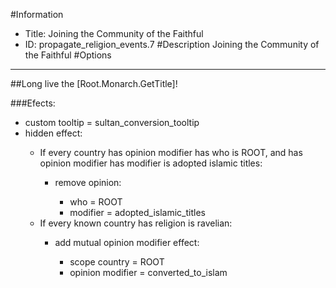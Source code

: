 #Information
 - Title: Joining the Community of the Faithful
 - ID: propagate_religion_events.7
#Description
Joining the Community of the Faithful
#Options

___
##Long live the [Root.Monarch.GetTitle]!

###Efects:<ul><li>custom tooltip = sultan_conversion_tooltip</li><li>hidden effect:</li><ul><li>If every country has opinion modifier has who is ROOT, and has opinion modifier has modifier is adopted islamic titles:</li><ul><li>remove opinion:</li><ul><li>who = ROOT</li><li>modifier = adopted_islamic_titles</li></ul></ul><li>If every known country has religion is ravelian:</li><ul><li>add mutual opinion modifier effect:</li><ul><li>scope country = ROOT</li><li>opinion modifier = converted_to_islam</li></ul></ul></ul></ul>
